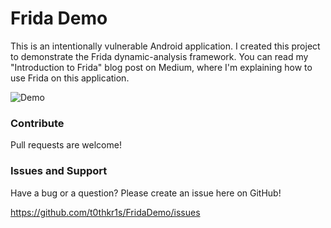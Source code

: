 # Frida Demo
This is an intentionally vulnerable Android application. I created this
project to demonstrate the Frida dynamic-analysis framework.
You can read my "Introduction to Frida" blog post on Medium,
where I'm explaining how to use Frida on this application.

![Demo](https://i.imgur.com/Kk1EW5G.gif)

### Contribute
Pull requests are welcome!

### Issues and Support
Have a bug or a question? Please create an issue here on GitHub!

https://github.com/t0thkr1s/FridaDemo/issues
